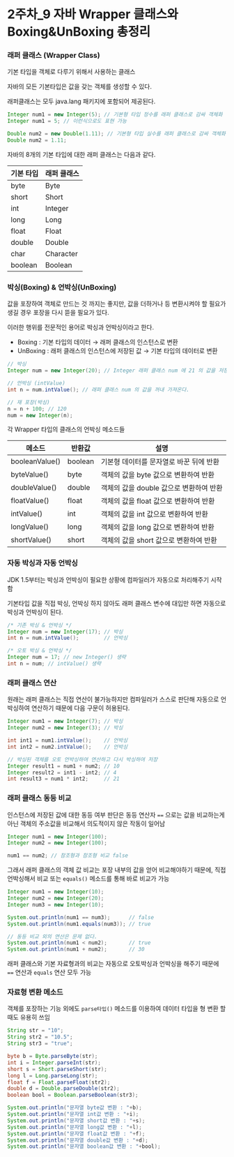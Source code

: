 # 2주차_9 자바 Wrapper 클래스와 Boxing&UnBoxing 총정리

### 래퍼 클래스 (Wrapper Class)

기본 타입을 객체로 다루기 위해서 사용하는 클래스

자바의 모든 기본타입은 값을 갖는 객체를 생성할 수 있다.

래퍼클래스는 모두 java.lang 패키지에 포함되어 제공된다.

```java
Integer num1 = new Integer(5); // 기본형 타입 정수를 래퍼 클래스로 감싸 객체화
Integer num1 = 5; // 이런식으로도 표현 가능

Double num2 = new Double(1.11); // 기본형 타입 실수를 래퍼 클래스로 감싸 객체화
Double num2 = 1.11;
```

자바의 8개의 기본 타입에 대한 래퍼 클래스는 다음과 같다.

| 기본 타입 | 래퍼 클래스 |
| --- | --- |
| byte | Byte |
| short | Short |
| int | Integer |
| long | Long |
| float | Float |
| double | Double |
| char | Character |
| boolean | Boolean |

### 박싱(Boxing) & 언박싱(UnBoxing)

값을 포장하여 객체로 만드는 것 까지는 좋지만, 값을 더하거나 등 변환시켜야 할 필요가 생길 경우 포장을 다시 뜯을 필요가 있다.

이러한 행위를 전문적인 용어로 박싱과 언박싱이라고 한다.

- Boxing : 기본 타입의 데이터 → 래퍼 클래스의 인스턴스로 변환
- UnBoxing : 래퍼 클래스의 인스턴스에 저장된 값 → 기본 타입의 데이터로 변환

```java
// 박싱
Integer num = new Integer(20); // Integer 래퍼 클래스 num 에 21 의 값을 저장

// 언박싱 (intValue)
int n = num.intValue(); // 래퍼 클래스 num 의 값을 꺼내 가져온다.

// 재 포장(박싱)
n = n + 100; // 120
num = new Integer(n);
```

각 Wrapper 타입의 클래스의 언박싱 메소드들

| 메소드 | 반환값 | 설명 |
| --- | --- | --- |
| booleanValue() | boolean | 기본형 데이터를 문자열로 바꾼 뒤에 반환 |
| byteValue() | byte | 객체의 값을 byte 값으로 변환하여 반환 |
| doubleValue() | double | 객체의 값을 double 값으로 변환하여 반환 |
| floatValue() | float | 객체의 값을 float 값으로 변환하여 반환 |
| intValue() | int | 객체의 값을 int 값으로 변환하여 반환 |
| longValue() | long | 객체의 값을 long 값으로 변환하여 반환 |
| shortValue() | short | 객체의 값을 short 값으로 변환하여 반환 |

### 자동 박싱과 자동 언박싱

JDK 1.5부터는 박싱과 언박싱이 필요한 상황에 컴파일러가 자동으로 처리해주기 시작함

기본타입 값을 직접 박싱, 언박싱 하지 않아도 래퍼 클래스 변수에 대입만 하면 자동으로 박싱과 언박싱이 된다.

```java
/* 기존 박싱 & 언박싱 */
Integer num = new Integer(17); // 박싱
int n = num.intValue();        // 언박싱

/* 오토 박싱 & 언박싱 */
Integer num = 17; // new Integer() 생략
int n = num; // intValue() 생략
```

### 래퍼 클래스 연산

원래는 래퍼 클래스는 직접 연산이 불가능하지만 컴파일러가 스스로 판단해 자동으로 언박싱하여 연산하기 때문에 다음 구문이 허용된다.

```java
Integer num1 = new Integer(7); // 박싱
Integer num2 = new Integer(3); // 박싱

int int1 = num1.intValue();    // 언박싱
int int2 = num2.intValue();    // 언박싱

// 박싱된 객체를 오토 언박싱하여 연산하고 다시 박싱하여 저장
Integer result1 = num1 + num2; // 10 
Integer result2 = int1 - int2; // 4
int result3 = num1 * int2;     // 21
```

### 래퍼 클래스 동등 비교

인스턴스에 저장된 값에 대한 동등 여부 판단은 동등 연산자 `==`  으로는 값을 비교하는게 아닌 객체의 주소값을 비교해서 의도적이지 않은 작동이 일어남

```java
Integer num1 = new Integer(100);
Integer num2 = new Integer(100);

num1 == num2; // 참조형과 참조형 비교 false
```

그래서 래퍼 클래스의 객체 값 비교는 포장 내부의 값을 얻어 비교해야하기 때문에, 직접 언박싱해서 비교 또는 `equals()` 메소드를 통해 바로 비교가 가능

```java
Integer num1 = new Integer(10);
Integer num2 = new Integer(20);
Integer num3 = new Integer(10);

System.out.println(num1 == num3);      // false
System.out.println(num1.equals(num3)); // true

// 동등 비교 외의 연산은 문제 없다.
System.out.println(num1 < num2);       // true
System.out.println(num1 + num2);       // 30
```

래퍼 클래스와 기본 자료형과의 비교는 자동으로 오토박싱과 언박싱을 해주기 때문에 `==` 연산과 `equals` 연산 모두 가능

### 자료형 변환 메소드

객체를 포장하는 기능 외에도 `parse타입()` 메소드를 이용하여 데이터 타입을 형 변환 할때도 유용히 쓰임

```java
String str = "10";
String str2 = "10.5";
String str3 = "true";

byte b = Byte.parseByte(str);
int i = Integer.parseInt(str);
short s = Short.parseShort(str);
long l = Long.parseLong(str);
float f = Float.parseFloat(str2);
double d = Double.parseDouble(str2);
boolean bool = Boolean.parseBoolean(str3);

System.out.println("문자열 byte값 변환 : "+b);
System.out.println("문자열 int값 변환 : "+i);
System.out.println("문자열 short값 변환 : "+s);
System.out.println("문자열 long값 변환 : "+l);
System.out.println("문자열 float값 변환 : "+f);
System.out.println("문자열 double값 변환 : "+d);
System.out.println("문자열 boolean값 변환 : "+bool);
```